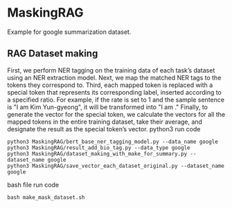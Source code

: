 # MaskingRAG

Example for google summarization dataset.

## RAG Dataset making
First, we perform NER tagging on the training data of each task’s dataset using an NER extraction model.
Next, we map the matched NER tags to the tokens they correspond to.
Third, each mapped token is replaced with a special token that represents its corresponding label, inserted according to a specified ratio. For example, if the rate is set to 1 and the sample sentence is "I am Kim Yun-gyeong", it will be transformed into "I am <PER>."
Finally, to generate the vector for the special token, we calculate the vectors for all the mapped tokens in the entire training dataset, take their average, and designate the result as the special token’s vector.
python3 run code

    python3 MaskingRAG/bert_base_ner_tagging_model.py --data_name google
    python3 MaskingRAG/result_add_bio_tag.py --data_type google
    python3 MaskingRAG/dataset_making_with_make_for_summary.py --dataset_name google
    python3 MaskingRAG/save_vector_each_dataset_original.py --dataset_name google
    
bash file run code

    bash make_mask_dataset.sh


